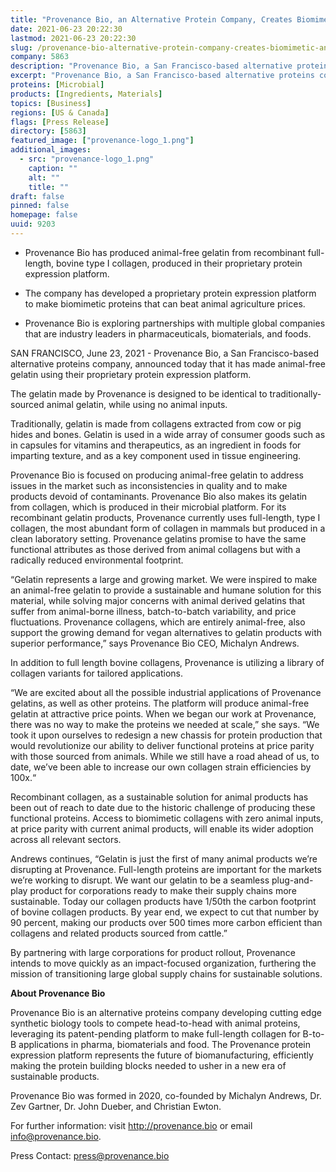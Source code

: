 ```yaml
---
title: "Provenance Bio, an Alternative Protein Company, Creates Biomimetic, Animal-Free Gelatin Using Its Novel Microbial Protein Expression Platform"
date: 2021-06-23 20:22:30
lastmod: 2021-06-23 20:22:30
slug: /provenance-bio-alternative-protein-company-creates-biomimetic-animal-free-gelatin-using
company: 5863
description: "Provenance Bio, a San Francisco-based alternative proteins company, announced today that it has made animal-free gelatin using their proprietary protein expression platform."
excerpt: "Provenance Bio, a San Francisco-based alternative proteins company, announced today that it has made animal-free gelatin using their proprietary protein expression platform."
proteins: [Microbial]
products: [Ingredients, Materials]
topics: [Business]
regions: [US & Canada]
flags: [Press Release]
directory: [5863]
featured_image: ["provenance-logo_1.png"]
additional_images:
  - src: "provenance-logo_1.png"
    caption: ""
    alt: ""
    title: ""
draft: false
pinned: false
homepage: false
uuid: 9203
---
```

<ul>
<li>
<p>Provenance Bio has produced animal-free gelatin from recombinant full-length, bovine type I collagen, produced in their proprietary protein expression platform.</p>
</li>
<li>
<p>The company has developed a proprietary protein expression platform to make biomimetic proteins that can beat animal agriculture prices.</p>
</li>
<li>
<p>Provenance Bio is exploring partnerships with multiple global companies that are industry leaders in pharmaceuticals, biomaterials, and foods.</p>
</li>
</ul>
<p>SAN FRANCISCO, June 23, 2021 - Provenance Bio, a San Francisco-based alternative proteins company, announced today that it has made animal-free gelatin using their proprietary protein expression platform.</p>
<p>The gelatin made by Provenance is designed to be identical to traditionally-sourced animal gelatin, while using no animal inputs.</p>
<p>Traditionally, gelatin is made from collagens extracted from cow or pig hides and bones. Gelatin is used in a wide array of consumer goods such as in capsules for vitamins and therapeutics, as an ingredient in foods for imparting texture, and as a key component used in tissue engineering.</p>
<p>Provenance Bio is focused on producing animal-free gelatin to address issues in the market such as inconsistencies in quality and to make products devoid of contaminants. Provenance Bio also makes its gelatin from collagen, which is produced in their microbial platform. For its recombinant gelatin products, Provenance currently uses full-length, type I collagen, the most abundant form of collagen in mammals but produced in a clean laboratory setting. Provenance gelatins promise to have the same functional attributes as those derived from animal collagens but with a radically reduced environmental footprint.</p>
<p>“Gelatin represents a large and growing market. We were inspired to make an animal-free gelatin to provide a sustainable and humane solution for this material, while solving major concerns with animal derived gelatins that suffer from animal-borne illness, batch-to-batch variability, and price fluctuations. Provenance collagens, which are entirely animal-free, also support the growing demand for vegan alternatives to gelatin products with superior performance,” says Provenance Bio CEO, Michalyn Andrews.</p>
<p>In addition to full length bovine collagens, Provenance is utilizing a library of collagen variants for tailored applications.</p>
<p>“We are excited about all the possible industrial applications of Provenance gelatins, as well as other proteins. The platform will produce animal-free gelatin at attractive price points. When we began our work at Provenance, there was no way to make the proteins we needed at scale,” she says. “We took it upon ourselves to redesign a new chassis for protein production that would revolutionize our ability to deliver functional proteins at price parity with those sourced from animals. While we still have a road ahead of us, to date, we’ve been able to increase our own collagen strain efficiencies by 100x.“</p>
<p>Recombinant collagen, as a sustainable solution for animal products has been out of reach to date due to the historic challenge of producing these functional proteins. Access to biomimetic collagens with zero animal inputs, at price parity with current animal products, will enable its wider adoption across all relevant sectors.</p>
<p>Andrews continues, “Gelatin is just the first of many animal products we’re disrupting at Provenance. Full-length proteins are important for the markets we’re working to disrupt. We want our gelatin to be a seamless plug-and-play product for corporations ready to make their supply chains more sustainable. Today our collagen products have 1/50th the carbon footprint of bovine collagen products. By year end, we expect to cut that number by 90 percent, making our products over 500 times more carbon efficient than collagens and related products sourced from cattle.”</p>
<p>By partnering with large corporations for product rollout, Provenance intends to move quickly as an impact-focused organization, furthering the mission of transitioning large global supply chains for sustainable solutions.</p>
<p><strong>About Provenance Bio</strong></p>
<p>Provenance Bio is an alternative proteins company developing cutting edge synthetic biology tools to compete head-to-head with animal proteins, leveraging its patent-pending platform to make full-length collagen for B-to-B applications in pharma, biomaterials and food. The Provenance protein expression platform represents the future of biomanufacturing, efficiently making the protein building blocks needed to usher in a new era of sustainable products.</p>
<p>Provenance Bio was formed in 2020, co-founded by Michalyn Andrews, Dr. Zev Gartner, Dr. John Dueber, and Christian Ewton.</p>
<p>For further information: visit <a href="http://provenance.bio">http://provenance.bio</a> or email <a href="mailto:info@provenance.bio">info@provenance.bio</a>.</p>
<p>Press Contact: <a href="mailto:press@provenance.bio">press@provenance.bio</a></p>
